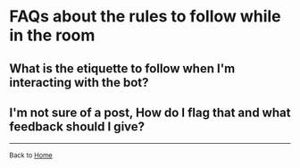 # FAQs about the rules to follow while in the room 

## What is the etiquette to follow when I'm interacting with the bot?

## I'm not sure of a post, How do I flag that and what feedback should I give?


----

<sub>Back to [Home](/Natty)</sub>